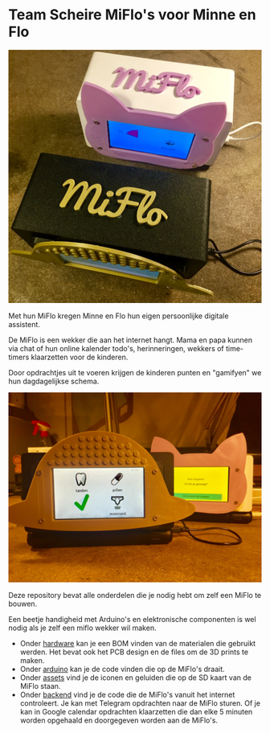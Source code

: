 # Team Scheire MiFlo's voor Minne en Flo

![Miflo's](images/miflos.jpg)

Met hun MiFlo kregen Minne en Flo hun eigen persoonlijke digitale assistent.

De MiFlo is een wekker die aan het internet hangt. Mama en papa kunnen via chat of hun online kalender todo's, herinneringen, wekkers of time-timers klaarzetten voor de kinderen.

Door opdrachtjes uit te voeren krijgen de kinderen punten en "gamifyen" we hun dagdagelijkse schema.

![Miflo's](images/scherm.jpg)

Deze repository bevat alle onderdelen die je nodig hebt om zelf een MiFlo te bouwen. 

Een beetje handigheid met Arduino's en elektronische componenten is wel nodig als je zelf een miflo wekker wil maken.

* Onder [hardware](./hardware) kan je een BOM vinden van de materialen die gebruikt werden. Het bevat ook het PCB design en de files om de 3D prints te maken.
* Onder [arduino](./arduino) kan je de code vinden die op de MiFlo's draait. 
* Onder [assets](./assets) vind je de iconen en geluiden die op de SD kaart van de MiFlo staan.
* Onder [backend](./backend) vind je de code die de MiFlo's vanuit het internet controleert. Je kan met Telegram opdrachten naar de MiFlo sturen. Of je kan in Google calendar opdrachten klaarzetten die dan elke 5 minuten worden opgehaald en doorgegeven worden aan de MiFlo's.